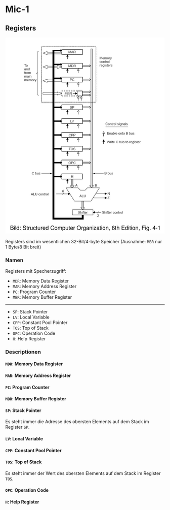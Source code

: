 # Mic-1

## Registers

![mic1](img/2023-12-20-15-59-37.png)

Registers sind im wesentlichen 32-Bit/4-byte Speicher (Ausnahme: `MBR` nur 1 Byte/8 Bit breit)

### Namen

Registers mit Specherzugriff:

- `MDR`: Memory Data Register
- `MAR`: Memory Address Register
- `PC`: Program Counter
- `MBR`: Memory Buffer Register

----

- `SP`: Stack Pointer
- `LV`: Local Variable
- `CPP`: Constant Pool Pointer
- `TOS`: Top of Stack
- `OPC`: Operation Code
- `H`: Help Register
  
### Descriptionen

#### `MDR`: Memory Data Register

#### `MAR`: Memory Address Register

#### `PC`: Program Counter

#### `MBR`: Memory Buffer Register

#### `SP`: Stack Pointer

Es steht immer die Adresse des obersten Elements auf dem Stack im Register `SP`.

#### `LV`: Local Variable

#### `CPP`: Constant Pool Pointer

#### `TOS`: Top of Stack

Es steht immer der Wert des obersten Elements auf dem Stack im Register `TOS`.

#### `OPC`: Operation Code

#### `H`: Help Register
